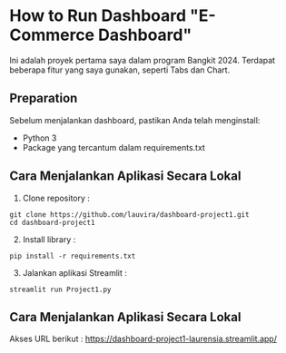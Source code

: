 # How to Run Dashboard "E-Commerce Dashboard" 
Ini adalah proyek pertama saya dalam program Bangkit 2024.
Terdapat beberapa fitur yang saya gunakan, seperti Tabs dan Chart. 


## Preparation
Sebelum menjalankan dashboard, pastikan Anda telah menginstall:
- Python 3 
- Package yang tercantum dalam requirements.txt

## Cara Menjalankan Aplikasi Secara Lokal
1. Clone repository : 
```
git clone https://github.com/lauvira/dashboard-project1.git
cd dashboard-project1
```
2. Install library :
```
pip install -r requirements.txt
```
3. Jalankan aplikasi Streamlit :
```
streamlit run Project1.py
```

## Cara Menjalankan Aplikasi Secara Lokal
Akses URL berikut : https://dashboard-project1-laurensia.streamlit.app/ 
